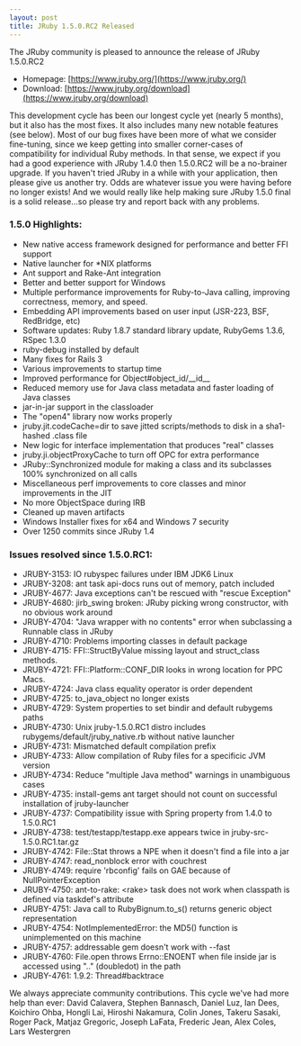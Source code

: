 ```yaml
---
layout: post
title: JRuby 1.5.0.RC2 Released
---
```

The JRuby community is pleased to announce the release of JRuby 1.5.0.RC2

- Homepage: [https://www.jruby.org/](https://www.jruby.org/)
- Download: [https://www.jruby.org/download](https://www.jruby.org/download)

This development cycle has been our longest cycle yet (nearly 5 months), but it also has the most fixes.  It also includes many new notable features (see below).  Most of our bug fixes have been more of what we consider fine-tuning, since we keep getting into smaller corner-cases of compatibility for individual Ruby methods.  In that sense, we expect if you had a good experience with JRuby 1.4.0 then 1.5.0.RC2 will be a no-brainer upgrade.  If you haven't tried JRuby in a while with your application, then please give us another try.  Odds are whatever issue you were having before no longer exists!  And we would really like help making sure JRuby 1.5.0 final is a solid release...so please try and report back with any problems.

### 1.5.0 Highlights:

- New native access framework designed for performance and better FFI support
- Native launcher for \*NIX platforms
- Ant support and Rake-Ant integration
- Better and better support for Windows
- Multiple performance improvements for Ruby-to-Java calling, improving correctness, memory, and speed.
- Embedding API improvements based on user input (JSR-223, BSF, RedBridge, etc)
- Software updates: Ruby 1.8.7 standard library update, RubyGems 1.3.6, RSpec 1.3.0
- ruby-debug installed by default
- Many fixes for Rails 3
- Various improvements to startup time
- Improved performance for Object#object\_id/\_\_id\_\_
- Reduced memory use for Java class metadata and faster loading of Java classes
- jar-in-jar support in the classloader
- The "open4" library now works properly
- jruby.jit.codeCache=dir to save jitted scripts/methods to disk in a sha1-hashed .class file
- New logic for interface implementation that produces "real" classes
- jruby.ji.objectProxyCache to turn off OPC for extra performance
- JRuby::Synchronized module for making a class and its subclasses 100% synchronized on all calls
- Miscellaneous perf improvements to core classes and minor improvements in the JIT
- No more ObjectSpace during IRB
- Cleaned up maven artifacts
- Windows Installer fixes for x64 and Windows 7 security
- Over 1250 commits since JRuby 1.4

### Issues resolved since 1.5.0.RC1:

- JRUBY-3153: IO rubyspec failures under IBM JDK6 Linux
- JRUBY-3208: ant task api-docs runs out of memory, patch included
- JRUBY-4677: Java exceptions can't be rescued with "rescue Exception"
- JRUBY-4680: jirb_swing broken: JRuby picking wrong constructor, with no obvious work around
- JRUBY-4704: "Java wrapper with no contents" error when subclassing a Runnable class in JRuby
- JRUBY-4710: Problems importing classes in default package
- JRUBY-4715: FFI::StructByValue missing layout and struct_class methods.
- JRUBY-4721: FFI::Platform::CONF_DIR looks in wrong location for PPC Macs.
- JRUBY-4724: Java class equality operator is order dependent
- JRUBY-4725: to_java_object no longer exists
- JRUBY-4729: System properties to set bindir and default rubygems paths
- JRUBY-4730: Unix jruby-1.5.0.RC1 distro includes rubygems/default/jruby_native.rb without native launcher
- JRUBY-4731: Mismatched default compilation prefix
- JRUBY-4733: Allow compilation of Ruby files for a specificic JVM version
- JRUBY-4734: Reduce "multiple Java method" warnings in unambiguous cases
- JRUBY-4735: install-gems ant target should not count on successful installation of jruby-launcher
- JRUBY-4737: Compatibility issue with Spring property from 1.4.0 to 1.5.0.RC1
- JRUBY-4738: test/testapp/testapp.exe appears twice in jruby-src-1.5.0.RC1.tar.gz
- JRUBY-4742: File::Stat throws a NPE when it doesn't find a file into a jar
- JRUBY-4747: read_nonblock error with couchrest
- JRUBY-4749: require 'rbconfig' fails on GAE because of NullPointerException
- JRUBY-4750: ant-to-rake: &lt;rake&gt; task does not work when classpath is defined via taskdef's attribute
- JRUBY-4751: Java call to RubyBignum.to_s() returns generic object representation
- JRUBY-4754: NotImplementedError: the MD5() function is unimplemented on this machine
- JRUBY-4757: addressable gem doesn't work with --fast
- JRUBY-4760: File.open throws Errno::ENOENT when file inside jar is accessed using ".." (doubledot) in the path
- JRUBY-4761: 1.9.2: Thread#backtrace

We always appreciate community contributions. This cycle we've had more help than ever: David Calavera, Stephen Bannasch, Daniel Luz, Ian Dees, Koichiro Ohba,
Hongli Lai, Hiroshi Nakamura, Colin Jones, Takeru Sasaki, Roger Pack, Matjaz Gregoric, Joseph LaFata, Frederic Jean, Alex Coles, Lars Westergren
